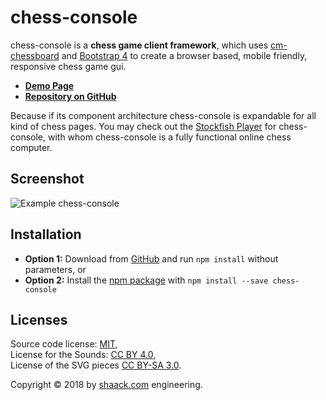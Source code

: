 # chess-console

chess-console is a **chess game client framework**, which uses [cm-chessboard](https://github.com/shaack/cm-chessboard) 
and [Bootstrap 4](https://getbootstrap.com/) to create a browser based, mobile friendly, responsive 
chess game gui.

- **[Demo Page](https://shaack.com/projekte/chess-console)**
- **[Repository on GitHub](https://github.com/shaack/chess-console)**

Because if its component architecture chess-console is expandable for
all kind of chess pages. You may check out the [Stockfish Player](https://github.com/shaack/chess-console-stockfish) 
for chess-console, with whom chess-console is a fully functional online
chess computer.

## Screenshot

![Example chess-console](https://shaack.com/projekte/assets/img/example_chess_console_checkmate.png)

## Installation

- **Option 1:** Download from [GitHub](https://github.com/shaack/chess-console) and run `npm install` without parameters, or
- **Option 2:** Install the [npm package](https://www.npmjs.com/package/chess-console) with `npm install --save chess-console`

## Licenses

Source code license: <a href="https://github.com/shaack/chess-console/blob/master/LICENSE">MIT</a>,<br/>
License for the Sounds: <a href="https://creativecommons.org/licenses/by/4.0/">CC BY 4.0</a>,<br/>
License of the SVG pieces <a href="https://creativecommons.org/licenses/by-sa/3.0/">CC BY-SA 3.0</a>.

Copyright &copy; 2018 by [shaack.com](https://shaack.com) engineering.
